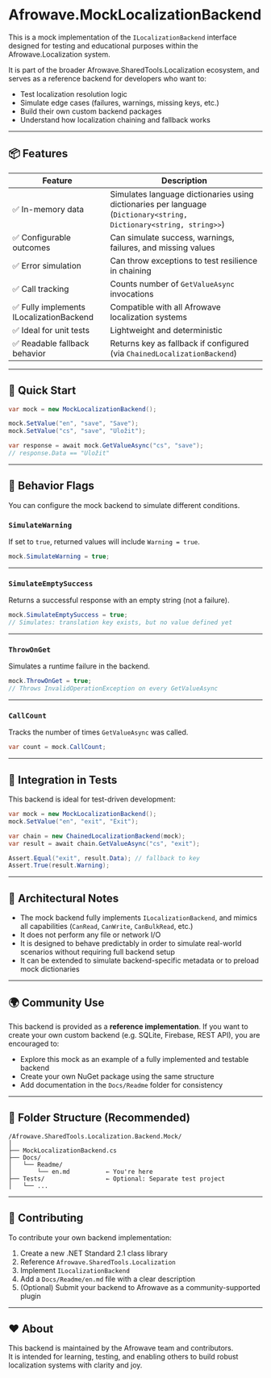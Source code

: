 # Afrowave.MockLocalizationBackend

This is a mock implementation of the `ILocalizationBackend` interface designed for testing and educational purposes within the Afrowave.Localization system.

It is part of the broader Afrowave.SharedTools.Localization ecosystem, and serves as a reference backend for developers who want to:

- Test localization resolution logic
- Simulate edge cases (failures, warnings, missing keys, etc.)
- Build their own custom backend packages
- Understand how localization chaining and fallback works

---

## 📦 Features

| Feature                        | Description |
|-------------------------------|-------------|
| ✅ In-memory data             | Simulates language dictionaries using dictionaries per language (`Dictionary<string, Dictionary<string, string>>`) |
| ✅ Configurable outcomes      | Can simulate success, warnings, failures, and missing values |
| ✅ Error simulation           | Can throw exceptions to test resilience in chaining |
| ✅ Call tracking              | Counts number of `GetValueAsync` invocations |
| ✅ Fully implements ILocalizationBackend | Compatible with all Afrowave localization systems |
| ✅ Ideal for unit tests       | Lightweight and deterministic |
| ✅ Readable fallback behavior | Returns key as fallback if configured (via `ChainedLocalizationBackend`) |

---

## 🚀 Quick Start

```csharp
var mock = new MockLocalizationBackend();

mock.SetValue("en", "save", "Save");
mock.SetValue("cs", "save", "Uložit");

var response = await mock.GetValueAsync("cs", "save");
// response.Data == "Uložit"
```

---

## 🔧 Behavior Flags

You can configure the mock backend to simulate different conditions.

### `SimulateWarning`
If set to `true`, returned values will include `Warning = true`.

```csharp
mock.SimulateWarning = true;
```

---

### `SimulateEmptySuccess`
Returns a successful response with an empty string (not a failure).

```csharp
mock.SimulateEmptySuccess = true;
// Simulates: translation key exists, but no value defined yet
```

---

### `ThrowOnGet`
Simulates a runtime failure in the backend.

```csharp
mock.ThrowOnGet = true;
// Throws InvalidOperationException on every GetValueAsync
```

---

### `CallCount`
Tracks the number of times `GetValueAsync` was called.

```csharp
var count = mock.CallCount;
```

---

## 🧪 Integration in Tests

This backend is ideal for test-driven development:

```csharp
var mock = new MockLocalizationBackend();
mock.SetValue("en", "exit", "Exit");

var chain = new ChainedLocalizationBackend(mock);
var result = await chain.GetValueAsync("cs", "exit");

Assert.Equal("exit", result.Data); // fallback to key
Assert.True(result.Warning);
```

---

## 🧠 Architectural Notes

- The mock backend fully implements `ILocalizationBackend`, and mimics all capabilities (`CanRead`, `CanWrite`, `CanBulkRead`, etc.)
- It does not perform any file or network I/O
- It is designed to behave predictably in order to simulate real-world scenarios without requiring full backend setup
- It can be extended to simulate backend-specific metadata or to preload mock dictionaries

---

## 🌍 Community Use

This backend is provided as a **reference implementation**. If you want to create your own custom backend (e.g. SQLite, Firebase, REST API), you are encouraged to:

- Explore this mock as an example of a fully implemented and testable backend
- Create your own NuGet package using the same structure
- Add documentation in the `Docs/Readme` folder for consistency

---

## 📁 Folder Structure (Recommended)

```
/Afrowave.SharedTools.Localization.Backend.Mock/
│
├── MockLocalizationBackend.cs
├── Docs/
│   └── Readme/
│       └── en.md          ← You're here
├── Tests/                 ← Optional: Separate test project
│   └── ...
```

---

## 🤝 Contributing

To contribute your own backend implementation:

1. Create a new .NET Standard 2.1 class library
2. Reference `Afrowave.SharedTools.Localization`
3. Implement `ILocalizationBackend`
4. Add a `Docs/Readme/en.md` file with a clear description
5. (Optional) Submit your backend to Afrowave as a community-supported plugin

---

## ❤️ About

This backend is maintained by the Afrowave team and contributors.  
It is intended for learning, testing, and enabling others to build robust localization systems with clarity and joy.
